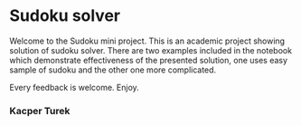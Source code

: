 # Sudoku solver

Welcome to the Sudoku mini project. This is an academic project showing solution of sudoku solver. There are two examples included in the notebook which demonstrate effectiveness of the presented solution, one uses easy sample of sudoku and the other one more complicated. 

Every feedback is welcome. Enjoy.
### Kacper Turek
